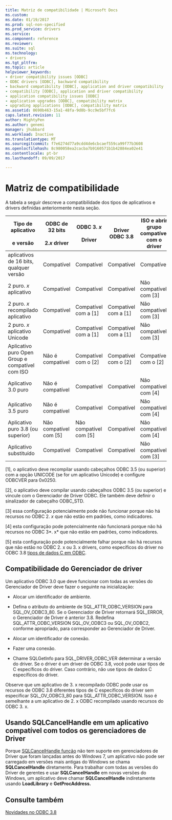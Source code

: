 ```yaml
---
title: Matriz de compatibilidade | Microsoft Docs
ms.custom: 
ms.date: 01/19/2017
ms.prod: sql-non-specified
ms.prod_service: drivers
ms.service: 
ms.component: reference
ms.reviewer: 
ms.suite: sql
ms.technology:
- drivers
ms.tgt_pltfrm: 
ms.topic: article
helpviewer_keywords:
- driver compatibility issues [ODBC]
- ODBC drivers [ODBC], backward compatibility
- backward compatibility [ODBC], application and driver compatibility
- compatibility [ODBC], application and driver compatibility
- application compatibility issues [ODBC]
- application upgrades [ODBC], compatibility matrix
- upgrading applications [ODBC], compatibility matrix
ms.assetid: 0690b463-15a1-48fa-9d0b-9cc9e5bf7fc6
caps.latest.revision: 11
author: MightyPen
ms.author: genemi
manager: jhubbard
ms.workload: Inactive
ms.translationtype: MT
ms.sourcegitcommit: f7e6274d77a9cdd4de6cbcaef559ca99f77b3608
ms.openlocfilehash: 8c980058ea2cacba7b9160571b1b42884ea02e41
ms.contentlocale: pt-br
ms.lasthandoff: 09/09/2017

---
```

# <a name="compatibility-matrix"></a>Matriz de compatibilidade
A tabela a seguir descreve a compatibilidade dos tipos de aplicativos e drivers definidas anteriormente nesta seção.  
  
|Tipo de aplicativo<br /><br /> e versão|ODBC de 32 bits<br /><br /> 2.*x* driver|ODBC 3. *x*<br /><br /> Driver|Driver ODBC 3.8|ISO e abrir grupo compatível com o driver|  
|--------------------------------------|-----------------------------------|---------------------------|---------------------|-----------------------------------------|  
|aplicativos de 16 bits, qualquer versão|Compatível|Compatível|Compatível|Compatível|  
|2 puro. *x* aplicativo|Compatível|Compatível|Compatível|Não compatível com [3]|  
|2 puro. *x* recompilado aplicativo|Compatível|Compatível com a [1]|Compatível com a [1]|Não compatível com [3]|  
|2 puro. *x* aplicativo Unicode|Compatível|Compatível com a [1]|Compatível com a [1]|Não compatível com [3]|  
|Aplicativo puro Open Group e compatível com ISO|Não é compatível|Compatível com o [2]|Compatível com o [2]|Compatível com o [2]|  
|Aplicativo 3.0 puro|Não é compatível|Compatível|Compatível|Não compatível com [4]|  
|Aplicativo 3.5 puro|Não é compatível|Compatível|Compatível|Não compatível com [4]|  
|Aplicativo puro 3.8 (ou superior)|Não compatível com [5]|Não compatível com [5]|Compatível|Não compatível com [4]|  
|Aplicativo substituído|Compatível|Compatível|Compatível|Não compatível com [3]|  
  
 [1], o aplicativo deve recompilar usando cabeçalhos ODBC 3.5 (ou superior) com a opção UNICODE (se for um aplicativo Unicode) e configure ODBCVER para 0x0250.  
  
 [2], o aplicativo deve compilar usando cabeçalhos ODBC 3.5 (ou superior) e vincule com o Gerenciador de Driver ODBC. Ele também deve definir o sinalizador de cabeçalho ODBC_STD.  
  
 [3] essa configuração potencialmente pode não funcionar porque não há recursos no ODBC 2. *x* que não estão em padrões, como indicadores.  
  
 [4] esta configuração pode potencialmente não funcionará porque não há recursos no ODBC 3*. x* que não estão em padrões, como indicadores.  
  
 [5] esta configuração pode potencialmente falhar porque não há recursos que não estão no ODBC 2. x ou 3. x drivers, como específicos do driver no ODBC 3.8 [tipos de dados C em ODBC](../../../odbc/reference/develop-app/c-data-types-in-odbc.md).  
  
## <a name="driver-manager-compatibility"></a>Compatibilidade do Gerenciador de driver  
 Um aplicativo ODBC 3.0 que deve funcionar com todas as versões do Gerenciador de Driver deve fazer o seguinte na inicialização:  
  
-   Alocar um identificador de ambiente.  
  
-   Defina o atributo do ambiente de SQL_ATTR_ODBC_VERSION para SQL_OV_ODBC3_80. Se o Gerenciador de Driver retornará SQL_ERROR, o Gerenciador de Driver é anterior 3.8. Redefina SQL_ATTR_ODBC_VERSION SQL_OV_ODBC3 ou SQL_OV_ODBC2, conforme apropriado, para corresponder ao Gerenciador de Driver.  
  
-   Alocar um identificador de conexão.  
  
-   Fazer uma conexão.  
  
-   Chame SQLGetInfo para SQL_DRIVER_ODBC_VER determinar a versão do driver. Se o driver é um driver de ODBC 3.8, você pode usar tipos de C específicos do driver. Caso contrário, não use tipos de dados C específicos do driver.  
  
 Observe que um aplicativo de 3. x recompilado ODBC pode usar os recursos de ODBC 3.8 diferentes tipos de C específicos do driver sem especificar SQL_OV_ODBC3_80 para SQL_ATTR_ODBC_VERSION. Isso é semelhante a um aplicativo de 2. x ODBC recompilado usando recursos do ODBC 3. x.  
  
## <a name="using-sqlcancelhandle-in-an-application-compatible-with-all-driver-managers"></a>Usando SQLCancelHandle em um aplicativo compatível com todos os gerenciadores de Driver  
 Porque [SQLCancelHandle função](../../../odbc/reference/syntax/sqlcancelhandle-function.md) não tem suporte em gerenciadores de Driver que foram lançadas antes do Windows 7, um aplicativo não pode ser carregado em versões mais antigas do Windows se chama **SQLCancelHandle** diretamente. Para trabalhar com todas as versões do Driver de gerentes e usar **SQLCancelHandle** em novas versões do Windows, um aplicativo deve chamar **SQLCancelHandle** indiretamente usando **LoadLibrary** e **GetProcAddress.**  
  
## <a name="see-also"></a>Consulte também  
 [Novidades no ODBC 3.8](../../../odbc/reference/what-s-new-in-odbc-3-8.md)

